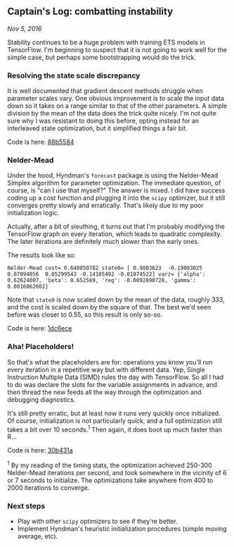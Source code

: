 ## Captain's Log: combatting instability
*Nov 5, 2016*

Stability continues to be a huge problem with training ETS models in TensorFlow. I'm beginning to suspect that it is not going to work well for the simple case, but perhaps some bootstrapping would do the trick.

### Resolving the state scale discrepancy

It is well documented that gradient descent methods struggle when parameter scales vary. One obvious improvement is to scale the input data down so it takes on a range similar to that of the other parameters. A simple division by the mean of the data does the trick quite nicely. I'm not quite sure why I was resistant to doing this before, opting instead for an interleaved state optimization, but it simplified things a fair bit.

Code is here: [88b5584](https://github.com/mcskinner/ets/commit/88b5584131dab7e390abf7ad63aef523c6f5d203)

### Nelder-Mead

Under the hood, Hyndman's `forecast` package is using the Nelder-Mead Simplex algorithm for parameter optimization. The immediate question, of course, is "can I use that myself?" The answer is mixed. I did have success coding up a cost function and plugging it into the `scipy` optimizer, but it still converges pretty slowly and erratically. That's likely due to my poor initialization logic.

Actually, after a bit of sleuthing, it turns out that I'm probably modifying the TensorFlow graph on every iteration, which leads to quadratic complexity. The later iterations are definitely much slower than the early ones.

The results look like so:

`Nelder-Mead cost= 0.640850782 state0= [ 0.9803623  -0.19003025  0.07094056  0.05299543 -0.14185402 -0.01074522] varz= {'alpha': 0.62624007, 'beta': 0.652569, 'reg': -0.0092890728, 'gamma': 0.0016062602}`

Note that `state0` is now scaled down by the mean of the data, roughly 333, and the cost is scaled down by the square of that. The best we'd seen before was closer to 0.55, so this result is only so-so.

Code is here: [1dc6ece](https://github.com/mcskinner/ets/commit/1dc6ece1a03bc66ad4cbf97a8e0ee6052a32b573)

### Aha! Placeholders!

So that's what the placeholders are for: operations you know you'll run every iteration in a repetitive way but with different data. Yep, Single Instruction Multiple Data (SIMD) rules the day with TensorFlow. So all I had to do was declare the slots for the variable assignments in advance, and then thread the new feeds all the way through the optimization and debugging diagnostics.

It's still pretty erratic, but at least now it runs very quickly once initialized. Of course, initialization is not particularly quick, and a full optimization still takes a bit over 10 seconds.<sup>1</sup> Then again, it does boot up much faster than R...

Code is here: [30b431a](https://github.com/mcskinner/ets/commit/30b431aa173429b377fefff3b5111d14e6ba9492)

<sup>1</sup> By my reading of the timing stats, the optimization achieved 250-300 Nelder-Mead iterations per second, and took somewhere in the vicinity of 6 or 7 seconds to initialize. The optimizations take anywhere from 400 to 2000 iterations to converge.

### Next steps

* Play with other `scipy` optimizers to see if they're better.
* Implement Hyndman's heuristic initialization procedures (simple moving average, etc).